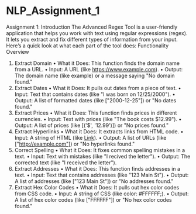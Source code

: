 # NLP_Assignment_1
Assignment 1: 
Introduction
The Advanced Regex Tool is a user-friendly application that helps you work with text using regular expressions (regex). It lets you extract and fix different types of information from your input. Here’s a quick look at what each part of the tool does:
Functionality Overview
1. Extract Domain
•	What it Does: This function finds the domain name from a URL.
•	Input: A URL (like https://www.example.com).
•	Output: The domain name (like example) or a message saying "No domain found."
2. Extract Dates
•	What it Does: It pulls out dates from a piece of text.
•	Input: Text that contains dates (like "I was born on 12/25/2000").
•	Output: A list of formatted dates (like ["2000-12-25"]) or "No dates found."
3. Extract Prices
•	What it Does: This function finds prices in different currencies.
•	Input: Text with prices (like "The book costs $12.99").
•	Output: A list of prices (like [('$', '12.99')]) or "No prices found."
4. Extract Hyperlinks
•	What it Does: It extracts links from HTML code.
•	Input: A string of HTML (like <a href="http://example.com">Link</a>).
•	Output: A list of URLs (like ["http://example.com"]) or "No hyperlinks found."
5. Correct Spelling
•	What it Does: It fixes common spelling mistakes in a text.
•	Input: Text with mistakes (like "I recived the letter").
•	Output: The corrected text (like "I received the letter").
6. Extract Addresses
•	What it Does: This function finds addresses in a text.
•	Input: Text that contains addresses (like "123 Main St").
•	Output: A list of addresses (like ["123 Main St"]) or "No addresses found."
7. Extract Hex Color Codes
•	What it Does: It pulls out hex color codes from CSS code.
•	Input: A string of CSS (like color: #FFFFFF;).
•	Output: A list of hex color codes (like ["FFFFFF"]) or "No hex color codes found."
